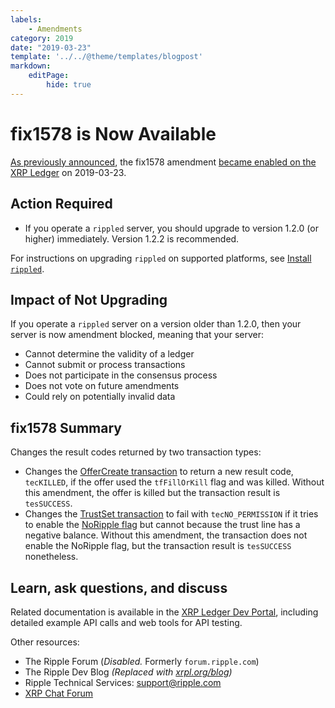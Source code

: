 ```yaml
---
labels:
    - Amendments
category: 2019
date: "2019-03-23"
template: '../../@theme/templates/blogpost'
markdown:
    editPage:
        hide: true
---
```

# fix1578 is Now Available

[As previously announced](/blog/2019/fix1578-expected.md), the fix1578 amendment [became enabled on the XRP Ledger](https://xrpcharts.ripple.com/#/transactions/7A80C87F59BCE6973CBDCA91E4DBDB0FC5461D3599A8BC8EAD02FA590A50005D) on 2019-03-23.

## Action Required

- If you operate a `rippled` server, you should upgrade to version 1.2.0 (or higher) immediately. Version 1.2.2 is recommended.

For instructions on upgrading `rippled` on supported platforms, see [Install `rippled`](/docs/infrastructure/installation).


## Impact of Not Upgrading

If you operate a `rippled` server on a version older than 1.2.0, then your server is now amendment blocked, meaning that your server:

* Cannot determine the validity of a ledger
* Cannot submit or process transactions
* Does not participate in the consensus process
* Does not vote on future amendments
* Could rely on potentially invalid data

## fix1578 Summary

Changes the result codes returned by two transaction types:

- Changes the [OfferCreate transaction](/docs/references/protocol/transactions/types/offercreate.md) to return a new result code, `tecKILLED`, if the offer used the `tfFillOrKill` flag and was killed. Without this amendment, the offer is killed but the transaction result is `tesSUCCESS`.
- Changes the [TrustSet transaction](/docs/references/protocol/transactions/types/trustset.md) to fail with `tecNO_PERMISSION` if it tries to enable the [NoRipple flag](/docs/concepts/tokens/fungible-tokens/rippling#the-no-ripple-flag) but cannot because the trust line has a negative balance. Without this amendment, the transaction does not enable the NoRipple flag, but the transaction result is `tesSUCCESS` nonetheless.

## Learn, ask questions, and discuss
Related documentation is available in the [XRP Ledger Dev Portal](/docs/), including detailed example API calls and web tools for API testing.

Other resources:

* The Ripple Forum (_Disabled._ Formerly `forum.ripple.com`)
* The Ripple Dev Blog _(Replaced with [xrpl.org/blog](https://xrpl.org/blog/))_
* Ripple Technical Services: <support@ripple.com>
* [XRP Chat Forum](http://www.xrpchat.com/)
